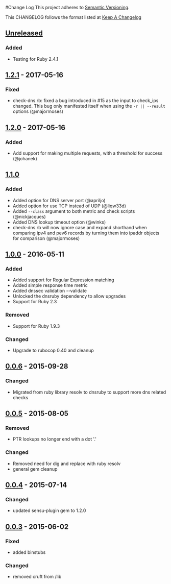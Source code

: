 #Change Log
This project adheres to [Semantic Versioning](http://semver.org/).

This CHANGELOG follows the format listed at [Keep A Changelog](http://keepachangelog.com/)

## [Unreleased]
### Added
- Testing for Ruby 2.4.1

## [1.2.1] - 2017-05-16
### Fixed
- check-dns.rb: fixed a bug introduced in #15 as the input to check_ips changed. This bug only manifested itself when using the `-r || --result` options (@majormoses)
## [1.2.0] - 2017-05-16
### Added
- Add support for making multiple requests, with a threshold for success (@johanek)

## [1.1.0]
### Added
- Added option for DNS server port (@apriljo)
- Added option for use TCP instead of UDP (@liqw33d)
- Added `--class` argument to both metric and check scripts (@nickjacques)
- Added DNS lookup timeout option (@winks)
- check-dns.rb will now ignore case and expand shorthand when comparing ipv4 and pev6 records by turning them into ipaddr objects for comparison (@majormoses)

## [1.0.0] - 2016-05-11
### Added
- Added support for Regular Expression matching
- Added simple response time metric
- Added dnssec validation --validate
- Unlocked the dnsruby dependency to allow upgrades
- Support for Ruby 2.3

### Removed
- Support for Ruby 1.9.3

### Changed
- Upgrade to rubocop 0.40 and cleanup

## [0.0.6] - 2015-09-28
### Changed
- Migrated from ruby library resolv to dnsruby to support more dns related checks

## [0.0.5] - 2015-08-05
### Removed
- PTR lookups no longer end with a dot '.'

### Changed
- Removed need for dig and replace with ruby resolv
- general gem cleanup

## [0.0.4] - 2015-07-14
### Changed
- updated sensu-plugin gem to 1.2.0

## [0.0.3] - 2015-06-02
### Fixed
- added binstubs

### Changed
- removed cruft from /lib

[Unreleased]: https://github.com/sensu-plugins/sensu-plugins-dns/compare/1.2.1...HEAD
[1.2.1]: https://github.com/sensu-plugins/sensu-plugins-dns/compare/1.2.0...1/1.2.1
[1.2.0]: https://github.com/sensu-plugins/sensu-plugins-dns/compare/1.1.0...1/1.2
[1.1.0]: https://github.com/sensu-plugins/sensu-plugins-dns/compare/1.0.0...1/1.0
[1.0.0]: https://github.com/sensu-plugins/sensu-plugins-dns/compare/0.0.6...1.0.0
[0.0.6]: https://github.com/sensu-plugins/sensu-plugins-dns/compare/0.0.5...0.0.6
[0.0.5]: https://github.com/sensu-plugins/sensu-plugins-dns/compare/0.0.4...0.0.5
[0.0.4]: https://github.com/sensu-plugins/sensu-plugins-dns/compare/0.0.3...0.0.4
[0.0.3]: https://github.com/sensu-plugins/sensu-plugins-dns/compare/0.0.2...0.0.3
[0.0.2]: https://github.com/sensu-plugins/sensu-plugins-dns/compare/0.0.1...0.0.2
